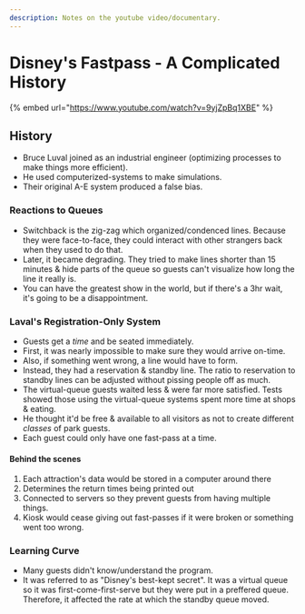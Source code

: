 ```yaml
---
description: Notes on the youtube video/documentary.
---
```


# Disney's Fastpass - A Complicated History

{% embed url="https://www.youtube.com/watch?v=9yjZpBq1XBE" %}

## History

* Bruce Luval joined as an industrial engineer (optimizing processes to make things more efficient).
* He used computerized-systems to make simulations.
* Their original A-E system produced a false bias.

### Reactions to Queues

* Switchback is the zig-zag which organized/condenced lines. Because they were face-to-face, they could interact with other strangers back when they used to do that.
* Later, it became degrading. They tried to make lines shorter than 15 minutes & hide parts of the queue so guests can't visualize how long the line it really is.
* You can have the greatest show in the world, but if there's a 3hr wait, it's going to be a disappointment.

### Laval's Registration-Only System

* Guests get a _time_ and be seated immediately.
* First, it was nearly impossible to make sure they would arrive on-time.
* Also, if something went wrong, a line would have to form.&#x20;
* Instead, they had a reservation & standby line. The ratio to reservation to standby lines can be adjusted without pissing people off as much.
* The virtual-queue guests waited less & were far more satisfied. Tests showed those using the virtual-queue systems spent more time at shops & eating.
* He thought it'd be free & available to all visitors as not to create different _classes_ of park guests.&#x20;
* Each guest could only have one fast-pass at a time.&#x20;

#### Behind the scenes

1. Each attraction's data would be stored in a computer around there
2. Determines the return times being printed out
3. Connected to servers so they prevent guests from having multiple things.
4. Kiosk would cease giving out fast-passes if it were broken or something went too wrong.

### Learning Curve

* Many guests didn't know/understand the program.
* It was referred to as "Disney's best-kept secret". It was a virtual queue so it was first-come-first-serve but they were put in a preffered queue. Therefore, it affected the rate at which the standby queue moved.&#x20;

##
